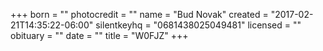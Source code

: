 +++
born = ""
photocredit = ""
name = "Bud Novak"
created = "2017-02-21T14:35:22-06:00"
silentkeyhq = "0681438025049481"
licensed = ""
obituary = ""
date = ""
title = "W0FJZ"
+++

